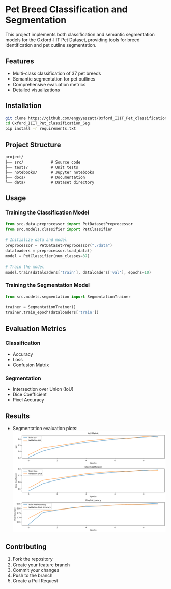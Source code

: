 # Pet Breed Classification and Segmentation

This project implements both classification and semantic segmentation models for the Oxford-IIIT Pet Dataset, providing tools for breed identification and pet outline segmentation.

## Features

- Multi-class classification of 37 pet breeds
- Semantic segmentation for pet outlines
- Comprehensive evaluation metrics
- Detailed visualizations

## Installation

```bash
git clone https://github.com/engyyezzatt/Oxford_IIIT_Pet_classification_Seg.git
cd Oxford_IIIT_Pet_classification_Seg
pip install -r requirements.txt
```

## Project Structure

```
project/
├── src/            # Source code
├── tests/          # Unit tests
├── notebooks/      # Jupyter notebooks
├── docs/           # Documentation
└── data/           # Dataset directory
```

## Usage

### Training the Classification Model

```python
from src.data.preprocessor import PetDatasetPreprocessor
from src.models.classifier import PetClassifier

# Initialize data and model
preprocessor = PetDatasetPreprocessor("./data")
dataloaders = preprocessor.load_data()
model = PetClassifier(num_classes=37)

# Train the model
model.train(dataloaders['train'], dataloaders['val'], epochs=10)
```

### Training the Segmentation Model

```python
from src.models.segmentation import SegmentationTrainer

trainer = SegmentationTrainer()
trainer.train_epoch(dataloaders['train'])
```

## Evaluation Metrics

### Classification
- Accuracy
- Loss
- Confusion Matrix

### Segmentation
- Intersection over Union (IoU)
- Dice Coefficient
- Pixel Accuracy

## Results

- Segmentation evaluation plots: 
![alt text](plots\Seg_evaluation_plots.png)

## Contributing

1. Fork the repository
2. Create your feature branch
3. Commit your changes
4. Push to the branch
5. Create a Pull Request

